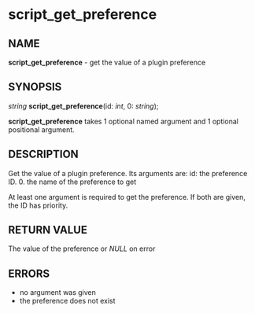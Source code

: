 # script_get_preference

## NAME

**script_get_preference** - get the value of a plugin preference

## SYNOPSIS

*string* **script_get_preference**(id: *int*, 0: *string*);

**script_get_preference** takes 1 optional named argument and 1 optional positional argument.

## DESCRIPTION

Get the value of a plugin preference. Its arguments are:
id: the preference ID.
0. the name of the preference to get

At least one argument is required to get the preference. If both are given, the ID has priority.

## RETURN VALUE

The value of the preference or *NULL* on error

## ERRORS

- no argument was given
- the preference does not exist
